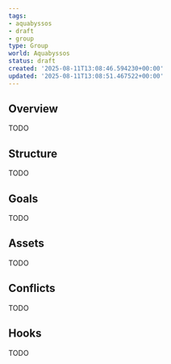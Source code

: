 ```yaml
---
tags:
- aquabyssos
- draft
- group
type: Group
world: Aquabyssos
status: draft
created: '2025-08-11T13:08:46.594230+00:00'
updated: '2025-08-11T13:08:51.467522+00:00'
---
```



## Overview

TODO
## Structure

TODO
## Goals

TODO
## Assets

TODO
## Conflicts

TODO
## Hooks

TODO
